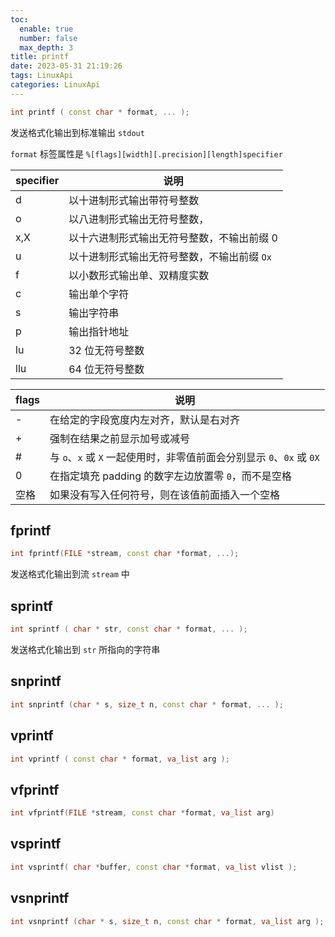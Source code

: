 ```yaml
---
toc:
  enable: true
  number: false
  max_depth: 3
title: printf
date: 2023-05-31 21:19:26
tags: LinuxApi
categories: LinuxApi
---
```


```cpp
int printf ( const char * format, ... );
```

发送格式化输出到标准输出 `stdout`

`format` 标签属性是 `%[flags][width][.precision][length]specifier`

specifier|说明|
-|-|
d|以十进制形式输出带符号整数
o|以八进制形式输出无符号整数，
x,X|以十六进制形式输出无符号整数，不输出前缀 0
u|以十进制形式输出无符号整数，不输出前缀 `Ox`
f|以小数形式输出单、双精度实数
c|输出单个字符
s|输出字符串
p|输出指针地址
lu|32 位无符号整数
llu|64 位无符号整数

flags|说明
-|-|
-|在给定的字段宽度内左对齐，默认是右对齐
+|强制在结果之前显示加号或减号
#|与 `o`、`x` 或 `X` 一起使用时，非零值前面会分别显示 `0`、`0x` 或 `0X`
0|在指定填充 padding 的数字左边放置零 `0`，而不是空格
空格|如果没有写入任何符号，则在该值前面插入一个空格

## fprintf

```cpp
int fprintf(FILE *stream, const char *format, ...);
```

发送格式化输出到流 `stream` 中

## sprintf

```cpp
int sprintf ( char * str, const char * format, ... );
```

发送格式化输出到 `str` 所指向的字符串

## snprintf

```cpp
int snprintf (char * s, size_t n, const char * format, ... );
```

## vprintf

```cpp
int vprintf ( const char * format, va_list arg );
```

## vfprintf

```cpp
int vfprintf(FILE *stream, const char *format, va_list arg)
```

## vsprintf

```cpp
int vsprintf( char *buffer, const char *format, va_list vlist );
```

## vsnprintf

```cpp
int vsnprintf (char * s, size_t n, const char * format, va_list arg );
```
